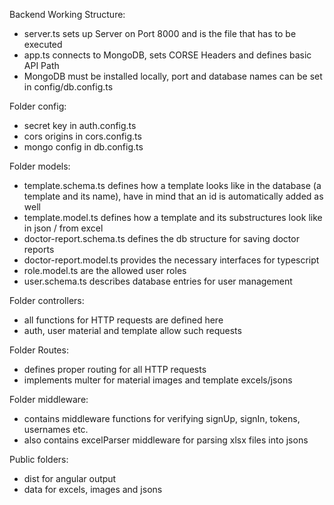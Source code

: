 Backend Working Structure:

- server.ts sets up Server on Port 8000 and is the file that has to be executed
- app.ts connects to MongoDB, sets CORSE Headers and defines basic API Path
- MongoDB must be installed locally, port and database names can be set in config/db.config.ts

Folder config:
- secret key in auth.config.ts
- cors origins in cors.config.ts
- mongo config in db.config.ts

Folder models:

- template.schema.ts defines how a template looks like in the database (a template and its name), 
have in mind that an id is automatically added as well
- template.model.ts defines how a template and its substructures look like in json / from excel
- doctor-report.schema.ts defines the db structure for saving doctor reports
- doctor-report.model.ts provides the necessary interfaces for typescript
- role.model.ts are the allowed user roles
- user.schema.ts describes database entries for user management

Folder controllers:
- all functions for HTTP requests are defined here
- auth, user material and template allow such requests

Folder Routes:
- defines proper routing for all HTTP requests
- implements multer for material images and template excels/jsons

Folder middleware:
- contains middleware functions for verifying signUp, signIn, tokens, usernames etc.
- also contains excelParser middleware for parsing xlsx files into jsons

Public folders:
- dist for angular output
- data for excels, images and jsons
